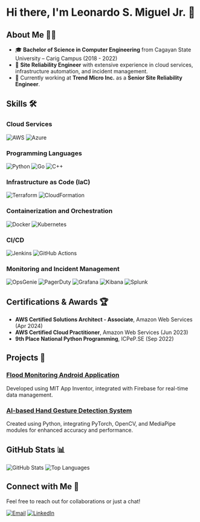 # Hi there, I'm Leonardo S. Miguel Jr. 👋

## About Me 🧑‍💻

- 🎓 **Bachelor of Science in Computer Engineering** from Cagayan State University – Carig Campus (2018 - 2022)
- 🌟 **Site Reliability Engineer** with extensive experience in cloud services, infrastructure automation, and incident management.
- 💼 Currently working at **Trend Micro Inc.** as a **Senior Site Reliability Engineer**.

## Skills 🛠️

### Cloud Services
![AWS](https://img.shields.io/badge/AWS-%23232F3E.svg?style=for-the-badge&logo=amazon-aws&logoColor=white)
![Azure](https://img.shields.io/badge/Azure-%230072C6.svg?style=for-the-badge&logo=microsoft-azure&logoColor=white)

### Programming Languages
![Python](https://img.shields.io/badge/Python-%233776AB.svg?style=for-the-badge&logo=python&logoColor=white)
![Go](https://img.shields.io/badge/Go-%2300ADD8.svg?style=for-the-badge&logo=go&logoColor=white)
![C++](https://img.shields.io/badge/C++-%2300599C.svg?style=for-the-badge&logo=cplusplus&logoColor=white)

### Infrastructure as Code (IaC)
![Terraform](https://img.shields.io/badge/Terraform-%235835CC.svg?style=for-the-badge&logo=terraform&logoColor=white)
![CloudFormation](https://img.shields.io/badge/CloudFormation-%23232F3E.svg?style=for-the-badge&logo=amazon-aws&logoColor=white)

### Containerization and Orchestration
![Docker](https://img.shields.io/badge/Docker-%232496ED.svg?style=for-the-badge&logo=docker&logoColor=white)
![Kubernetes](https://img.shields.io/badge/Kubernetes-%23326CE5.svg?style=for-the-badge&logo=kubernetes&logoColor=white)

### CI/CD
![Jenkins](https://img.shields.io/badge/Jenkins-%23D24939.svg?style=for-the-badge&logo=jenkins&logoColor=white)
![GitHub Actions](https://img.shields.io/badge/GitHub_Actions-%232088FF.svg?style=for-the-badge&logo=github-actions&logoColor=white)

### Monitoring and Incident Management
![OpsGenie](https://img.shields.io/badge/OpsGenie-%23232F3E.svg?style=for-the-badge&logo=opsgenie&logoColor=white)
![PagerDuty](https://img.shields.io/badge/PagerDuty-%23232F3E.svg?style=for-the-badge&logo=pagerduty&logoColor=white)
![Grafana](https://img.shields.io/badge/Grafana-%23F46800.svg?style=for-the-badge&logo=grafana&logoColor=white)
![Kibana](https://img.shields.io/badge/Kibana-%23232F3E.svg?style=for-the-badge&logo=kibana&logoColor=white)
![Splunk](https://img.shields.io/badge/Splunk-%23232F3E.svg?style=for-the-badge&logo=splunk&logoColor=white)

## Certifications & Awards 🏆

- **AWS Certified Solutions Architect - Associate**, Amazon Web Services (Apr 2024)
- **AWS Certified Cloud Practitioner**, Amazon Web Services (Jun 2023)
- **9th Place National Python Programming**, ICPeP.SE (Sep 2022)

## Projects 🚀

### [Flood Monitoring Android Application](https://github.com/LeonardoSMiguelJr/flood-monitoring-app)
Developed using MIT App Inventor, integrated with Firebase for real-time data management.

### [AI-based Hand Gesture Detection System](https://github.com/LeonardoSMiguelJr/hand-gesture-detection)
Created using Python, integrating PyTorch, OpenCV, and MediaPipe modules for enhanced accuracy and performance.

## GitHub Stats 📊

![GitHub Stats](https://github-readme-stats.vercel.app/api?username=leomiguel15&show_icons=true&theme=dark&count_private=true)
![Top Languages](https://github-readme-stats.vercel.app/api/top-langs/?username=leomiguel15&layout=compact&theme=dark)

## Connect with Me 🤝

Feel free to reach out for collaborations or just a chat!

[![Email](https://img.shields.io/badge/Email-D14836?style=for-the-badge&logo=gmail&logoColor=white)](mailto:lmiguel94104@gmail.com)
[![LinkedIn](https://img.shields.io/badge/LinkedIn-%230077B5.svg?style=for-the-badge&logo=linkedin&logoColor=white)](https://www.linkedin.com/in/leonardo-miguel-jr)

